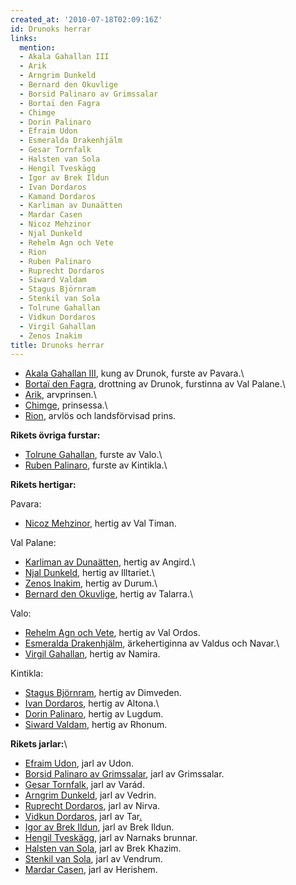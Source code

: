 ```yaml
---
created_at: '2010-07-18T02:09:16Z'
id: Drunoks herrar
links:
  mention:
  - Akala Gahallan III
  - Arik
  - Arngrim Dunkeld
  - Bernard den Okuvlige
  - Borsid Palinaro av Grimssalar
  - Bortaï den Fagra
  - Chimge
  - Dorin Palinaro
  - Efraim Udon
  - Esmeralda Drakenhjälm
  - Gesar Tornfalk
  - Halsten van Sola
  - Hengil Tveskägg
  - Igor av Brek Ildun
  - Ivan Dordaros
  - Kamand Dordaros
  - Karliman av Dunaätten
  - Mardar Casen
  - Nicoz Mehzinor
  - Njal Dunkeld
  - Rehelm Agn och Vete
  - Rion
  - Ruben Palinaro
  - Ruprecht Dordaros
  - Siward Valdam
  - Stagus Björnram
  - Stenkil van Sola
  - Tolrune Gahallan
  - Vidkun Dordaros
  - Virgil Gahallan
  - Zenos Inakim
title: Drunoks herrar
---
```


-   [Akala Gahallan III], kung av Drunok, furste av Pavara.\
-   [Bortaï den Fagra], drottning av Drunok, furstinna av Val Palane.\
-   [Arik], arvprinsen.\
-   [Chimge], prinsessa.\
-   [Rion], arvlös och landsförvisad prins.

**Rikets övriga furstar:**

-   [Tolrune Gahallan], furste av Valo.\
-   [Ruben Palinaro], furste av Kintikla.\

**Rikets hertigar:**

Pavara:

-   [Nicoz Mehzinor], hertig av Val Timan.

Val Palane:

-   [Karliman av Dunaätten], hertig av Angird.\
-   [Njal Dunkeld], hertig av Illtariet.\
-   [Zenos Inakim], hertig av Durum.\
-   [Bernard den Okuvlige], hertig av Talarra.\

Valo:

-   [Rehelm Agn och Vete], hertig av Val Ordos.
-   [Esmeralda Drakenhjälm], ärkehertiginna av Valdus och Navar.\
-   [Virgil Gahallan], hertig av Namira.

Kintikla:

-   [Stagus Björnram], hertig av Dimveden.
-   [Ivan Dordaros], hertig av Altona.\
-   [Dorin Palinaro], hertig av Lugdum.
-   [Siward Valdam], hertig av Rhonum.

**Rikets jarlar:**\

-   [Efraim Udon], jarl av Udon.
-   [Borsid Palinaro av Grimssalar], jarl av Grimssalar.
-   [Gesar Tornfalk], jarl av Varád.
-   [Arngrim Dunkeld], jarl av Vedrin.
-   [Ruprecht Dordaros], jarl av Nirva.
-   [Vidkun Dordaros], jarl av Tar[.\
    ]
-   [Igor av Brek Ildun], jarl av Brek Ildun.
-   [Hengil Tveskägg], jarl av Narnaks brunnar.
-   [Halsten van Sola], jarl av Brek Khazim.
-   [Stenkil van Sola], jarl av Vendrum.
-   [Mardar Casen], jarl av Herishem.

  [Akala Gahallan III]: Akala_Gahallan_III
  [Bortaï den Fagra]: Bortaï_den_Fagra
  [Arik]: Arik
  [Chimge]: Chimge
  [Rion]: Rion
  [Tolrune Gahallan]: Tolrune_Gahallan
  [Ruben Palinaro]: Ruben_Palinaro
  [Nicoz Mehzinor]: Nicoz_Mehzinor
  [Karliman av Dunaätten]: Karliman_av_Dunaätten
  [Njal Dunkeld]: Njal_Dunkeld
  [Zenos Inakim]: Zenos_Inakim
  [Bernard den Okuvlige]: Bernard_den_Okuvlige
  [Rehelm Agn och Vete]: Rehelm_Agn_och_Vete
  [Esmeralda Drakenhjälm]: Esmeralda_Drakenhjälm
  [Virgil Gahallan]: Virgil_Gahallan
  [Stagus Björnram]: Stagus_Björnram
  [Ivan Dordaros]: Ivan_Dordaros
  [Dorin Palinaro]: Dorin_Palinaro
  [Siward Valdam]: Siward_Valdam
  [Efraim Udon]: Efraim_Udon
  [Borsid Palinaro av Grimssalar]: Borsid_Palinaro_av_Grimssalar
  [Gesar Tornfalk]: Gesar_Tornfalk
  [Arngrim Dunkeld]: Arngrim_Dunkeld
  [Ruprecht Dordaros]: Ruprecht_Dordaros
  [Vidkun Dordaros]: Vidkun_Dordaros
  [.\
  ]: Kamand_Dordaros
  [Igor av Brek Ildun]: Igor_av_Brek_Ildun
  [Hengil Tveskägg]: Hengil_Tveskägg
  [Halsten van Sola]: Halsten_van_Sola
  [Stenkil van Sola]: Stenkil_van_Sola
  [Mardar Casen]: Mardar_Casen